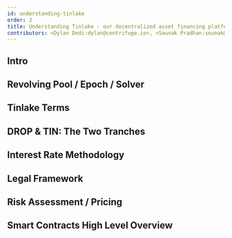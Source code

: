 ```yaml
---
id: understanding-tinlake
order: 3
title: Understanding Tinlake - our decentralized asset financing platform
contributors: <Dylan Dedi:dylan@centrifuge.io>, <Sounak Pradhan:sounak@abc.io>
---
```


## Intro

## Revolving Pool / Epoch / Solver

## Tinlake Terms

## DROP & TIN: The Two Tranches

## Interest Rate Methodology

## Legal Framework

## Risk Assessment / Pricing

## Smart Contracts High Level Overview
